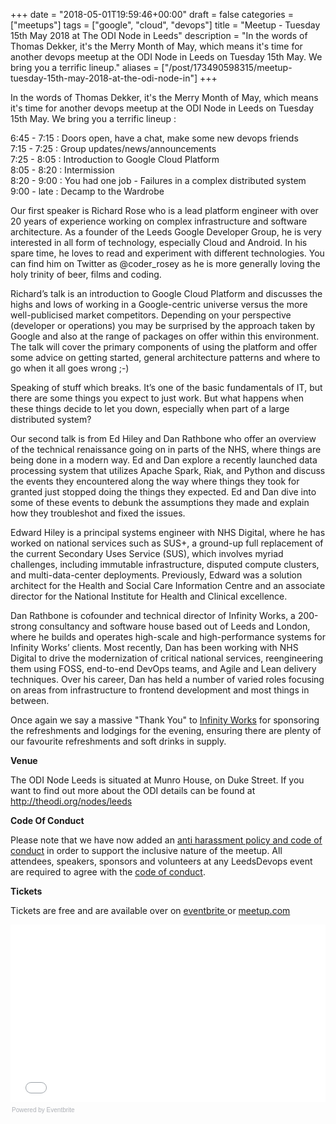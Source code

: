 +++
date = "2018-05-01T19:59:46+00:00"
draft = false
categories = ["meetups"]
tags = ["google", "cloud", "devops"]
title = "Meetup - Tuesday 15th May 2018 at The ODI Node in Leeds"
description = "In the words of Thomas Dekker, it's the Merry Month of May, which means it's time for another devops meetup at the ODI Node in Leeds on Tuesday 15th May. We bring you a terrific lineup."
aliases = ["/post/173490598315/meetup-tuesday-15th-may-2018-at-the-odi-node-in"]
+++
<p><p>In the words of Thomas Dekker, it's the Merry Month of May, which means it's time for another devops meetup at the ODI Node in Leeds on Tuesday 15th May. We bring you a terrific lineup :</p><p>6:45 - 7:15 : Doors open, have a chat, make some new devops friends<br>7:15 - 7:25 : Group updates/news/announcements<br>7:25 - 8:05 : Introduction to Google Cloud Platform<br>8:05 - 8:20 : Intermission<br>8:20 - 9:00 : You had one job - Failures in a complex distributed system<br>9:00 - late : Decamp to the Wardrobe</p><!-- more --><p>Our first speaker is Richard Rose who is a lead platform engineer with over 20 years of experience working on complex infrastructure and software architecture. As a founder of the Leeds Google Developer Group, he is very interested in all form of technology, especially Cloud and Android. In his spare time, he loves to read and experiment with different technologies. You can find him on Twitter as @coder_rosey as he is more generally loving the holy trinity of beer, films and coding.</p><p>Richard’s talk is an introduction to Google Cloud Platform and discusses the highs and lows of working in a Google-centric universe versus the more well-publicised market competitors. Depending on your perspective (developer or operations) you may be surprised by the approach taken by Google and also at the range of packages on offer within this environment. The talk will cover the primary components of using the platform and offer some advice on getting started, general architecture patterns and where to go when it all goes wrong ;-)</p><p>Speaking of stuff which breaks. It’s one of the basic fundamentals of IT, but there are some things you expect to just work. But what happens when these things decide to let you down, especially when part of a large distributed system?</p><p>Our second talk is from Ed Hiley and Dan Rathbone who offer an overview of the technical renaissance going on in parts of the NHS, where things are being done in a modern way. Ed and Dan explore a recently launched data processing system that utilizes Apache Spark, Riak, and Python and discuss the events they encountered along the way where things they took for granted just stopped doing the things they expected. Ed and Dan dive into some of these events to debunk the assumptions they made and explain how they troubleshot and fixed the issues.</p><p>Edward Hiley is a principal systems engineer with NHS Digital, where he has worked on national services such as SUS+, a ground-up full replacement of the current Secondary Uses Service (SUS), which involves myriad challenges, including immutable infrastructure, disputed compute clusters, and multi-data-center deployments. Previously, Edward was a solution architect for the Health and Social Care Information Centre and an associate director for the National Institute for Health and Clinical excellence.</p><p>Dan Rathbone is cofounder and technical director of Infinity Works, a 200-strong consultancy and software house based out of Leeds and London, where he builds and operates high-scale and high-performance systems for Infinity Works’ clients. Most recently, Dan has been working with NHS Digital to drive the modernization of critical national services, reengineering them using FOSS, end-to-end DevOps teams, and Agile and Lean delivery techniques. Over his career, Dan has held a number of varied roles focusing on areas from infrastructure to frontend development and most things in between.</p><p>Once again we say a massive "Thank You" to <a href="https://www.infinityworks.com/">Infinity Works</a> for sponsoring the refreshments and lodgings for the evening, ensuring there are plenty of our favourite refreshments and soft drinks in supply.</p><p><b>Venue</b></p><p>The ODI Node Leeds is situated at Munro House, on Duke Street. If you want to find out more about the ODI details can be found at <a href="http://theodi.org/nodes/leeds">http://theodi.org/nodes/leeds</a></p><p><b>Code Of Conduct</b></p><p>Please note that we have now added an <a href="http://www.leedsdevops.org.uk/post/165145559625/code-of-conduct">anti harassment policy and code of conduct</a> in order to support the inclusive nature of the meetup. All attendees, speakers, sponsors and volunteers at any LeedsDevops event are required to agree with the <a href="http://www.leedsdevops.org.uk/post/165145559625/code-of-conduct">code of conduct</a>.</p><p><b>Tickets</b></p><p>Tickets are free and are available over on <a href="https://leedsdevops-may-2018.eventbrite.co.uk">eventbrite </a>or <a href="https://www.meetup.com/LeedsDevops/events/250348433/">meetup.com</a><br></p><p></p><div style="width:100%; text-align:left;"><iframe src="//eventbrite.co.uk/tickets-external?eid=45698817393&amp;ref=etckt" frameborder="0" height="284" width="100%" marginheight="5" marginwidth="5" scrolling="auto"></iframe><div style="font-family:Helvetica, Arial; font-size:10px; padding:5px 0 5px; margin:2px; width:100%; text-align:left;"><a class="powered-by-eb" style="color: #ADB0B6; text-decoration: none;" target="_blank" href="http://www.eventbrite.co.uk/r/etckt">Powered by Eventbrite</a></div></div></p>